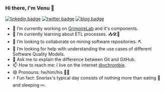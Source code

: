 ### Hi there, I'm Venu 👋

[![linkedin badge](https://img.shields.io/badge/linkedin-tvvr-0077b5?style=flat-square&logo=linkedin)](https://www.linkedin.com/in/tvvr/)
[![twitter badge](https://img.shields.io/badge/twitter-@vchrombie-1da1f2?style=flat-square&logo=twitter)](https://twitter.com/vchrombie)
[![blog badge](https://img.shields.io/badge/blog-vchrombie.github.io/blog-1f425f?style=flat-square)](https://vchrombie.github.io/blog)




- 🔭 I’m currently working on [GrimoireLab](https://github.com/chaoss/grimoirelab) and it's components.
- 🌱 I’m currently learning about ETL processes. :inbox_tray::hammer_and_wrench::rocket:
- 👯 I’m looking to collaborate on mining software repositories. :pick:
- 🤔 I’m looking for help with understanding the use cases of different Software Quality Models.
- 💬 Ask me to explain the difference between Git and GitHub.
- 📫 How to reach me: I live on the internet [@vchrombie](https://www.google.co.in/search?q=vchrombie).
- 😄 Pronouns: he/him/his :male_detective:
- ⚡ Fun fact: Snorlax's typical day consists of nothing more than eating :doughnut: and sleeping :zzz:.

<!--
**vchrombie/vchrombie** is a ✨ _special_ ✨ repository because its `README.md` (this file) appears on your GitHub profile.

Here are some ideas to get you started:

--
